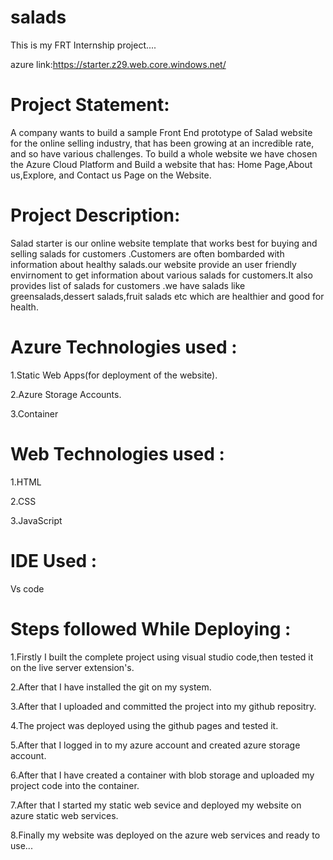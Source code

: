 # salads

This is my FRT Internship project....

azure link:https://starter.z29.web.core.windows.net/

# Project Statement:

A company wants to build a sample Front End prototype of Salad website for the online selling industry, that has been growing at an incredible rate, and so have various challenges. To build a whole website we have chosen the Azure Cloud Platform and Build a website that has: Home Page,About us,Explore, and Contact us Page on the Website.

# Project Description:

Salad starter is our online website template that works best for buying and selling salads for customers .Customers are often bombarded with information about healthy salads.our website provide an user friendly envirnoment to get information about various salads for customers.It also provides list of salads for customers .we have salads like greensalads,dessert salads,fruit salads etc which are healthier and good for health.

# Azure Technologies used :
1.Static Web Apps(for deployment of the website).

2.Azure Storage Accounts.

3.Container

# Web Technologies used :
1.HTML

2.CSS

3.JavaScript

# IDE Used :
Vs code

# Steps followed While Deploying :
1.Firstly I built the complete project using visual studio code,then tested it on the live server extension's.

2.After that I have installed the git on my system.

3.After that I uploaded and committed the project into my github repositry.

4.The project was deployed using the github pages and tested it.

5.After that I logged in to my azure account and created azure storage account.

6.After that I have created a container with blob storage and uploaded my project code into the container.

7.After that I started my static web sevice and deployed my website on azure static web services.

8.Finally my website was deployed on the azure web services and ready to use...
